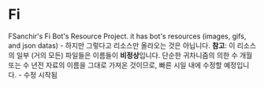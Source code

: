 # Fi
FSanchir's Fi Bot's Resource Project.
it has bot's resources (images, gifs, and json datas) - 하지만 그렇다고 리소스만 올라오는 것은 아닙니다.
**참고**: 이 리소스의 일부 (거의 모든) 파일들은 이름들이 **비정상**입니다. 단순한 귀차니즘의 의한 수 개월 또는 수 년전 자료의 이름을 그대로 가져온 것이므로, 빠른 시일 내에 수정할 예정입니다. - 수정 시작됨
